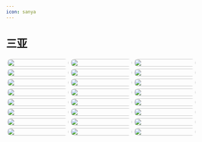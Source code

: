 ```yaml
---
icon: sanya
---
```


# 三亚

<!DOCTYPE html>
<html lang="en">
<head>
    <meta http-equiv="content-type" content="text/html; charset=utf-8">
    <meta name="viewport" content="width=device-width,initial-scale=1,maximum-scale=1,user-scalable=no">
    <title>三亚</title>
    <style>
        body{
            margin: 3px;
        }
        .container{
    /* 将元素分为5列 */
            column-count: 3;
    /* 设置列之间的间隙 */
            column-gap: 0px;
        }
        .item{
            padding: 3px;
        }
        .item img{
            display: block;
            width: 100%;
            border-radius: 20px;
        }
    </style>
</head>

<body>
    <div class="container" id="app">
        <div class="item" v-for="item in 15">
            <img src="../img/sy1.jpg">
        </div>
        <!-- 图片加多点 -->
        <div class="item" v-for="item in 15">
            <img src="../img/sy2.jpg">
        </div>
        <div class="item" v-for="item in 15">
            <img src="../img/sy3.jpg">
        </div>
        <div class="item" v-for="item in 15">
            <img src="../img/sy4.jpg">
        </div>
        <div class="item" v-for="item in 15">
            <img src="../img/sy5.jpg">
        </div>
        <div class="item" v-for="item in 15">
            <img src="../img/sy6.jpg">
        </div>
        <div class="item" v-for="item in 15">
            <img src="../img/sy7.jpg">
        </div>
        <div class="item" v-for="item in 15">
            <img src="../img/sy8.jpg">
        </div>
        <div class="item" v-for="item in 15">
            <img src="../img/sy9.jpg">
        </div>
        <div class="item" v-for="item in 15">
            <img src="../img/sy10.jpg">
        </div>
        <div class="item" v-for="item in 15">
            <img src="../img/sy11.jpg">
        </div>
        <div class="item" v-for="item in 15">
            <img src="../img/sy12.jpg">
        </div>
        <div class="item" v-for="item in 15">
            <img src="../img/sy13.jpg">
        </div>
        <div class="item" v-for="item in 15">
            <img src="../img/sy14.jpg">
        </div>
        <div class="item" v-for="item in 15">
            <img src="../img/sy15.jpg">
        </div>
        <div class="item" v-for="item in 15">
            <img src="../img/sy16.jpg">
        </div>
        <div class="item" v-for="item in 15">
            <img src="../img/sy17.jpg">
        </div>
        <div class="item" v-for="item in 15">
            <img src="../img/sy18.jpg">
        </div>
        <div class="item" v-for="item in 15">
            <img src="../img/sy19.jpg">
        </div>
        <div class="item" v-for="item in 15">
            <img src="../img/sy20.jpg">
        </div>
        <div class="item" v-for="item in 15">
            <img src="../img/sy21.jpg">
        </div>
        <div class="item" v-for="item in 15">
            <img src="../img/sy22.jpg">
        </div>
        <div class="item" v-for="item in 15">
            <img src="../img/sy23.jpg">
        </div>
        <div class="item" v-for="item in 15">
            <img src="../img/sy24.jpg">
        </div>
    </div>
</body>

</html>

<script>
    new Vue({
        el:'#app',
        data:{}
    })
</script>